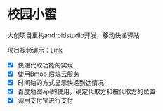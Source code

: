 # 校园小蜜
大创项目重构androidstudio开发，移动快递驿站

项目视频演示：[Link](https://www.youtube.com/watch?v=yZ6mBxJKxiw&t=4s)

* [x] 快递代取功能的实现
* [x] 使用Bmob 后端云服务
* [x] 时间轴的方式显示快递到达情况
* [x] 百度地图api的使用，确定代取方和被代取方的位置
* [x] 调用支付宝进行支付
